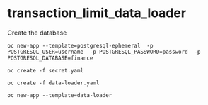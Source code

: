 # transaction_limit_data_loader

Create the database

``oc new-app --template=postgresql-ephemeral 
  -p POSTGRESQL_USER=username 
  -p POSTGRESQL_PASSWORD=password 
  -p POSTGRESQL_DATABASE=finance``
  
``oc create -f secret.yaml``

``oc create -f data-loader.yaml``

``oc new-app --template=data-loader``
